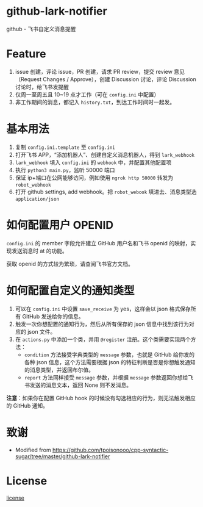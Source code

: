 # github-lark-notifier
github - 飞书自定义消息提醒

# Feature
1. issue 创建，评论 issue，PR 创建，请求 PR review，提交 review 意见（Request Changes / Approve），创建 Discussion 讨论，评论 Discussion 讨论时，给飞书发提醒
2. 仅周一至周五且 10~19 点才工作（可在 `config.ini` 中配置）
3. 非工作期间的消息，都记入 `history.txt`，到达工作时间时一起发。

# 基本用法
1. 复制 `config.ini.template` 至 `config.ini`
2. 打开飞书 APP，“添加机器人”、创建自定义消息机器人，得到 `lark_webhook`
3. `lark_webhook` 填入 `config.ini` 的 `webhook` 中，并配置其他配置项
4. 执行 `python3 main.py`，监听 50000 端口
5. 保证 ip+端口在公网能够访问，例如使用 `ngrok http 50000` 转发为 `robot_webhook`
6. 打开 github settings, add webhook。把 `robot_webook` 填进去、消息类型选 `application/json`

# 如何配置用户 OPENID

`config.ini` 的 member 字段允许建立 GitHub 用户名和飞书 openid 的映射，实现发送消息时 at 的功能。

获取 openid 的方式较为繁琐，请查阅飞书官方文档。

# 如何配置自定义的通知类型
1. 可以在 `config.ini` 中设置 `save_receive` 为 yes，这样会以 json 格式保存所有 GitHub 发送给你的信息。
2. 触发一次你想配置的通知行为，然后从所有保存的 json 信息中找到该行为对应的 json 文件。
3. 在 `actions.py` 中添加一个类，并用 `@register` 注册。这个类需要实现两个方法：
   - `condition` 方法接受字典类型的 `message` 参数，也就是 GitHub 给你发的各种 json 信息，这个方法需要根据 json 的特征判断是否是你想触发通知的消息类型，并返回布尔值。
   - `report` 方法同样接受 `message` 参数，并根据 `message` 参数返回你想给飞书发送的消息文本，返回 None 则不发消息。

**注意**：如果你在配置 GitHub hook 的时候没有勾选相应的行为，则无法触发相应的 GitHub 通知。


# 致谢
* Modified from https://github.com/tpoisonooo/cpp-syntactic-sugar/tree/master/github-lark-notifier

# License
[license](LICENSE)
